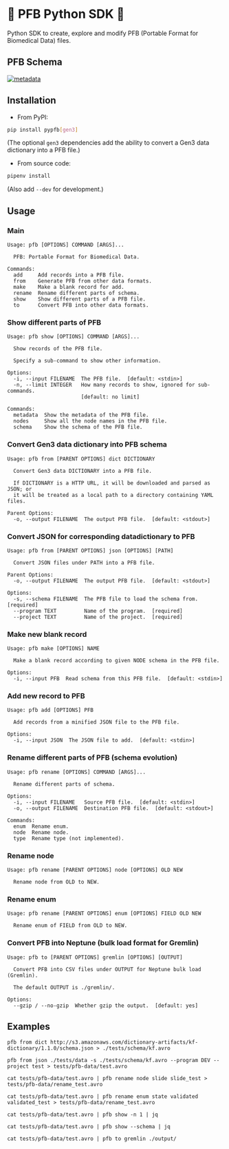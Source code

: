 # :construction: PFB Python SDK :construction:

Python SDK to create, explore and modify PFB (Portable Format for Biomedical Data) files.

## PFB Schema

[![metadata][1]][1]

## Installation

* From PyPI:

```bash
pip install pypfb[gen3]
```

(The optional `gen3` dependencies add the ability to convert a Gen3 data dictionary into
a PFB file.)

* From source code:

```bash
pipenv install
```

(Also add `--dev` for development.)


## Usage

### Main

    Usage: pfb [OPTIONS] COMMAND [ARGS]...

      PFB: Portable Format for Biomedical Data.

    Commands:
      add     Add records into a PFB file.
      from    Generate PFB from other data formats.
      make    Make a blank record for add.
      rename  Rename different parts of schema.
      show    Show different parts of a PFB file.
      to      Convert PFB into other data formats.

### Show different parts of PFB

    Usage: pfb show [OPTIONS] COMMAND [ARGS]...

      Show records of the PFB file.

      Specify a sub-command to show other information.

    Options:
      -i, --input FILENAME  The PFB file.  [default: <stdin>]
      -n, --limit INTEGER   How many records to show, ignored for sub-commands.
                            [default: no limit]

    Commands:
      metadata  Show the metadata of the PFB file.
      nodes     Show all the node names in the PFB file.
      schema    Show the schema of the PFB file.

### Convert Gen3 data dictionary into PFB schema

    Usage: pfb from [PARENT OPTIONS] dict DICTIONARY

      Convert Gen3 data DICTIONARY into a PFB file.

      If DICTIONARY is a HTTP URL, it will be downloaded and parsed as JSON; or
      it will be treated as a local path to a directory containing YAML files.

    Parent Options:
      -o, --output FILENAME  The output PFB file.  [default: <stdout>]

### Convert JSON for corresponding datadictionary to PFB

    Usage: pfb from [PARENT OPTIONS] json [OPTIONS] [PATH]

      Convert JSON files under PATH into a PFB file.

    Parent Options:
      -o, --output FILENAME  The output PFB file.  [default: <stdout>]

    Options:
      -s, --schema FILENAME  The PFB file to load the schema from.  [required]
      --program TEXT         Name of the program.  [required]
      --project TEXT         Name of the project.  [required]

### Make new blank record

    Usage: pfb make [OPTIONS] NAME

      Make a blank record according to given NODE schema in the PFB file.

    Options:
      -i, --input PFB  Read schema from this PFB file.  [default: <stdin>]

### Add new record to PFB

    Usage: pfb add [OPTIONS] PFB

      Add records from a minified JSON file to the PFB file.

    Options:
      -i, --input JSON  The JSON file to add.  [default: <stdin>]

### Rename different parts of PFB (schema evolution)

    Usage: pfb rename [OPTIONS] COMMAND [ARGS]...

      Rename different parts of schema.

    Options:
      -i, --input FILENAME   Source PFB file.  [default: <stdin>]
      -o, --output FILENAME  Destination PFB file.  [default: <stdout>]

    Commands:
      enum  Rename enum.
      node  Rename node.
      type  Rename type (not implemented).

### Rename node

    Usage: pfb rename [PARENT OPTIONS] node [OPTIONS] OLD NEW

      Rename node from OLD to NEW.

### Rename enum

    Usage: pfb rename [PARENT OPTIONS] enum [OPTIONS] FIELD OLD NEW

      Rename enum of FIELD from OLD to NEW.

### Convert PFB into Neptune (bulk load format for Gremlin)

    Usage: pfb to [PARENT OPTIONS] gremlin [OPTIONS] [OUTPUT]

      Convert PFB into CSV files under OUTPUT for Neptune bulk load (Gremlin).

      The default OUTPUT is ./gremlin/.

    Options:
      --gzip / --no-gzip  Whether gzip the output.  [default: yes]


## Examples

    pfb from dict http://s3.amazonaws.com/dictionary-artifacts/kf-dictionary/1.1.0/schema.json > ./tests/schema/kf.avro
    
    pfb from json ./tests/data -s ./tests/schema/kf.avro --program DEV --project test > tests/pfb-data/test.avro

    cat tests/pfb-data/test.avro | pfb rename node slide slide_test > tests/pfb-data/rename_test.avro
    
    cat tests/pfb-data/test.avro | pfb rename enum state validated validated_test > tests/pfb-data/rename_test.avro
    
    cat tests/pfb-data/test.avro | pfb show -n 1 | jq

    cat tests/pfb-data/test.avro | pfb show --schema | jq

    cat tests/pfb-data/test.avro | pfb to gremlin ./output/


  [1]: ./doc/metadata.svg
